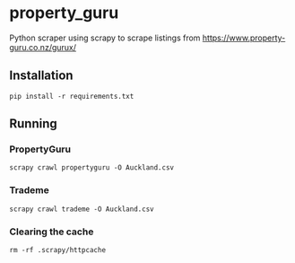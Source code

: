# property_guru

Python scraper using scrapy to scrape listings from https://www.property-guru.co.nz/gurux/

## Installation

`pip install -r requirements.txt`

## Running

### PropertyGuru
`scrapy crawl propertyguru -O Auckland.csv`

### Trademe
`scrapy crawl trademe -O Auckland.csv`

### Clearing the cache

`rm -rf .scrapy/httpcache`